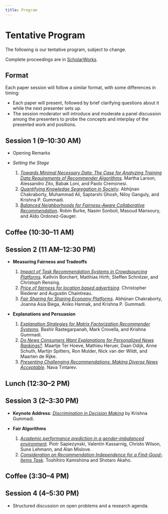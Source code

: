 ```yaml
---
title: Program
---
```


# Tentative Program

The following is our tentative program, subject to change.

Complete proceedings are in [ScholarWorks](http://scholarworks.boisestate.edu/cs_facpubs/98/).

## Format

Each paper session will follow a similar format, with some differences in timing:

- Each paper will present, followed by brief clarifying questions about it while the next presenter sets up.
- The session moderator will introduce and moderate a panel discussion among the presenters to probe the concepts and interplay of the presented work and positions.

## Session 1 (9–10:30 AM)

- Opening Remarks

- *Setting the Stage*

    1. _[Towards Minimal Necessary Data: The Case for Analyzing Training Data Requirements of Recommender Algorithms](http://scholarworks.boisestate.edu/fatrec/2017/1/1)_. Martha Larson, Alessandro Zito, Babak Loni, and Paolo Cremonesi.
    2. _[Quantifying Knowledge Segregation in Society](http://scholarworks.boisestate.edu/fatrec/2017/1/2)_. Abhijnan Chakraborty, Muhammad Ali, Saptarshi Ghosh, Niloy Ganguly, and Krishna P. Gummadi.
    3. _[Balanced Neighborhoods for Fairness-Aware Collaborative Recommendation](http://scholarworks.boisestate.edu/fatrec/2017/1/3)_. Robin Burke, Nasim Sonboli, Masoud Mansoury, and Aldo Ordonez-Gauger.

## Coffee (10:30–11 AM)

## Session 2 (11 AM–12:30 PM)

- **Measuring Fairness and Tradeoffs**

    1. _[Impact of Task Recommendation Systems in Crowdsourcing Platforms](http://scholarworks.boisestate.edu/fatrec/2017/1/4)_. Kathrin Borchert, Matthias Hirth, Steffen Schnitzer, and Christoph Rensing.
    2. _[Price of fairness for location based advertising](http://scholarworks.boisestate.edu/fatrec/2017/1/5)_. Christopher Riederer and Augustin Chaintreau.
    3. _[Fair Sharing for Sharing Economy Platforms](http://scholarworks.boisestate.edu/fatrec/2017/1/6)_. Abhijnan Chakraborty, Joanna Asia Biega, Aniko Hannak, and Krishna P. Gummadi.

- **Explanations and Persuasion**

    1. _[Explanation Strategies for Matrix Factorization Recommender Systems](http://scholarworks.boisestate.edu/fatrec/2017/1/7)_. Bashir Rastegarpanah, Mark Crovella, and Krishna Gummadi.
    2. _[Do News Consumers Want Explanations for Personalized News Rankings?](http://scholarworks.boisestate.edu/fatrec/2017/1/8)_. Maartje Ter Hoeve, Mathieu Heruer, Daan Odijk, Anne Schuth, Martijn Spitters, Ron Mulder, Nick van der Wildt, and Maarten de Rijke.
    3. _[Presenting Challenging Recommendations: Making Diverse News Acceptable](http://scholarworks.boisestate.edu/fatrec/2017/1/9)_. Nava Tintarev.

## Lunch (12:30–2 PM)

## Session 3 (2–3:30 PM)

- **Keynote Address**: _[Discrimination in Decision Making](keynote.html)_ by Krishna Gummadi.

- **Fair Algorithms**

    1. _[Academic performance prediction in a gender-imbalanced environment](http://scholarworks.boisestate.edu/fatrec/2017/1/10)_. Piotr Sapiezynski, Valentin Kassarnig, Christo Wilson, Sune Lehmann, and Alan Mislove.
    2. _[Consideration on Recommendation Independence for a Find-Good-Items Task](http://scholarworks.boisestate.edu/fatrec/2017/1/11)_. Toshihiro Kamishima and Shotaro Akaho.

## Coffee (3:30–4 PM)

## Session 4 (4–5:30 PM)

- Structured discussion on open problems and a research agenda.